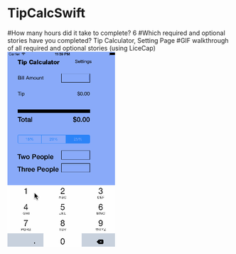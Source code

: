 # TipCalcSwift
#How many hours did it take to complete? 6
#Which required and optional stories have you completed? Tip Calculator, Setting Page
#GIF walkthrough of all required and optional stories (using LiceCap)
![alt tag](https://raw.githubusercontent.com/shrutigandhi/TipCalcSwift/master/TipCalculator1.gif)
